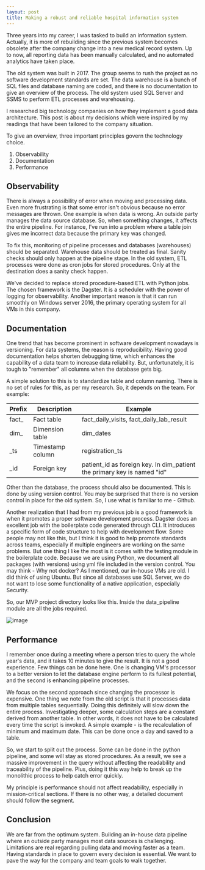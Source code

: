 ```yaml
---
layout: post
title: Making a robust and reliable hospital information system
---
```


Three years into my career, I was tasked to build an information system. Actually, it is more of rebuilding since the previous system becomes obsolete after the company change into a new medical record system. Up to now, all reporting data has been manually calculated, and no automated analytics have taken place.

The old system was built in 2017. The group seems to rush the project as no software development standards are set. The data warehouse is a bunch of SQL files and database naming are coded, and there is no documentation to give an overview of the process. The old system used SQL Server and SSMS to perform ETL processes and warehousing. 

I researched big technology companies on how they implement a good data architecture. This post is about my decisions which were inspired by my readings that have been tailored to the company situation.

To give an overview, three important principles govern the technology choice.

1) Observability
2) Documentation
3) Performance

## Observability

There is always a possibility of error when moving and processing data. Even more frustrating is that some error isn't obvious because no error messages are thrown. One example is when data is wrong. An outside party manages the data source database. So, when something changes, it affects the entire pipeline. For instance, I've run into a problem where a table join gives me incorrect data because the primary key was changed.

To fix this, monitoring of pipeline processes and databases (warehouses) should be separated. Warehouse data should be treated as final. Sanity checks should only happen at the pipeline stage. In the old system, ETL processes were done as cron jobs for stored procedures. Only at the destination does a sanity check happen.

We've decided to replace stored procedure-based ETL with Python jobs. The chosen framework is the Dagster. It is a scheduler with the power of logging for observability. Another important reason is that it can run smoothly on Windows server 2016, the primary operating system for all VMs in this company.

## Documentation

One trend that has become prominent in software development nowadays is versioning. For data systems, the reason is reproducibility. Having good documentation helps shorten debugging time, which enhances the capability of a data team to increase data reliability. But, unfortunately, it is tough to "remember" all columns when the database gets big.

A simple solution to this is to standardize table and column naming. There is no set of rules for this, as per my research. So, it depends on the team. For example:

| Prefix | Description      | Example                                                                 |
|--------|------------------|-------------------------------------------------------------------------|
| fact_  | Fact table       | fact_daily_visits, fact_daily_lab_result                                |
| dim_   | Dimension table  | dim_dates                                                               |
| _ts    | Timestamp column | registration_ts                                                         |
| _id    | Foreign key      | patient_id as foreign key. In dim_patient the primary key is named "id" |

Other than the database, the process should also be documented. This is done by using version control. You may be surprised that there is no version control in place for the old system. So, I use what is familiar to me - Github.

Another realization that I had from my previous job is a good framework is when it promotes a proper software development process. Dagster does an excellent job with the boilerplate code generated through CLI. It introduces a specific form of code structure to help with development flow. Some people may not like this, but I think it is good to help promote standards across teams, especially if multiple engineers are working on the same problems. But one thing I like the most is it comes with the testing module in the boilerplate code. Because we are using Python, we document all packages (with versions) using yml file included in the version control. You may think - Why not docker? As I mentioned, our in-house VMs are old. I did think of using Ubuntu. But since all databases use SQL Server, we do not want to lose some functionality of a native application, especially Security.

So, our MVP project directory looks like this. Inside the data_pipeline module are all the jobs required.

![image](https://user-images.githubusercontent.com/49480914/188824531-a7dc2fd7-cfd3-4ace-8e2b-e54d3c8ba639.png)

## Performance

I remember once during a meeting where a person tries to query the whole year's data, and it takes 10 minutes to give the result. It is not a good experience. Few things can be done here. One is changing VM's processor to a better version to let the database engine perform to its fullest potential, and the second is enhancing pipeline processes.

We focus on the second approach since changing the processor is expensive. One thing we note from the old script is that it processes data from multiple tables sequentially. Doing this definitely will slow down the entire process. Investigating deeper, some calculation steps are a constant derived from another table. In other words, it does not have to be calculated every time the script is invoked. A simple example - is the recalculation of minimum and maximum date. This can be done once a day and saved to a table.

So, we start to split out the process. Some can be done in the python pipeline, and some will stay as stored procedures. As a result, we see a massive improvement in the query without affecting the readability and traceability of the pipeline. Plus, doing it this way help to break up the monolithic process to help catch error quickly.

My principle is performance should not affect readability, especially in mission-critical sections. If there is no other way, a detailed document should follow the segment.

## Conclusion

We are far from the optimum system. Building an in-house data pipeline where an outside party manages most data sources is challenging. Limitations are real regarding pulling data and moving faster as a team. Having standards in place to govern every decision is essential. We want to pave the way for the company and team goals to walk together.

